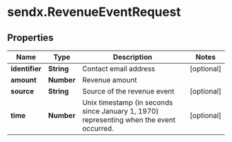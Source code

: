 # sendx.RevenueEventRequest

## Properties

Name | Type | Description | Notes
------------ | ------------- | ------------- | -------------
**identifier** | **String** | Contact email address | [optional] 
**amount** | **Number** | Revenue amount | 
**source** | **String** | Source of the revenue event | [optional] 
**time** | **Number** | Unix timestamp (in seconds since January 1, 1970) representing when the event occurred. | [optional] 


